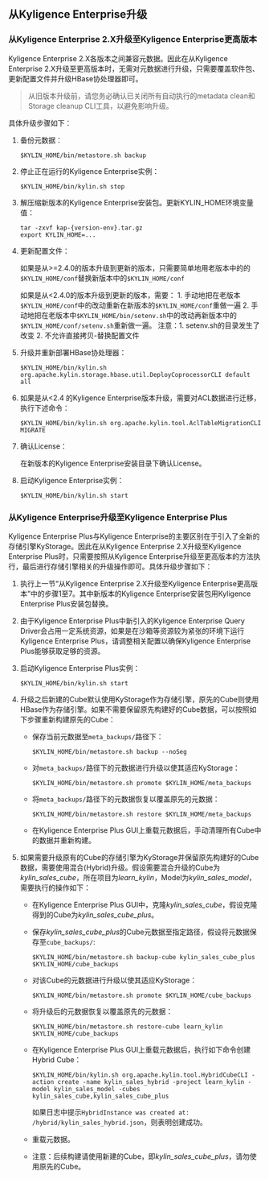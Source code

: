 ## 从Kyligence Enterprise升级 ##

### 从Kyligence Enterprise 2.X升级至Kyligence Enterprise更高版本 ###

Kyligence Enterprise 2.X各版本之间兼容元数据。因此在从Kyligence Enterprise 2.X升级至更高版本时，无需对元数据进行升级，只需要覆盖软件包、更新配置文件并升级HBase协处理器即可。

> 从旧版本升级前，请您务必确认已关闭所有自动执行的metadata clean和Storage cleanup CLI工具，以避免影响升级。

具体升级步骤如下：

1. 备份元数据：

   ```shell
   $KYLIN_HOME/bin/metastore.sh backup
   ```

2. 停止正在运行的Kyligence Enterprise实例：

   ```shell
   $KYLIN_HOME/bin/kylin.sh stop
   ```

3. 解压缩新版本的Kyligence Enterprise安装包。更新KYLIN_HOME环境变量值：

   ```shell
   tar -zxvf kap-{version-env}.tar.gz
   export KYLIN_HOME=...
   ```

4. 更新配置文件：

   如果是从>=2.4.0的版本升级到更新的版本，只需要简单地用老版本中的的`$KYLIN_HOME/conf`替换新版本中的`$KYLIN_HOME/conf`

   如果是从<2.4.0的版本升级到更新的版本，需要： 1. 手动地把在老版本`$KYLIN_HOME/conf`中的改动重新在新版本的`$KYLIN_HOME/conf`重做一遍 2. 手动地把在老版本中`$KYLIN_HOME/bin/setenv.sh`中的改动再新版本中的`$KYLIN_HOME/conf/setenv.sh`重新做一遍。 注意：1. setenv.sh的目录发生了改变 2. 不允许直接拷贝-替换配置文件

5. 升级并重新部署HBase协处理器：

   ```shell
   $KYLIN_HOME/bin/kylin.sh org.apache.kylin.storage.hbase.util.DeployCoprocessorCLI default all
   ```

6. 如果是从<2.4 的Kyligence Enterprise版本升级，需要对ACL数据进行迁移，执行下述命令：

   ```shell
   $KYLIN_HOME/bin/kylin.sh org.apache.kylin.tool.AclTableMigrationCLI MIGRATE
   ```

7. 确认License：

   在新版本的Kyligence Enterprise安装目录下确认License。

8. 启动Kyligence Enterprise实例：

   ```shell
   $KYLIN_HOME/bin/kylin.sh start
   ```


### 从Kyligence Enterprise升级至Kyligence Enterprise Plus ###

Kyligence Enterprise Plus与Kyligence Enterprise的主要区别在于引入了全新的存储引擎KyStorage。因此在从Kyligence Enterprise 2.X升级至Kyligence Enterprise Plus时，只需要按照从Kyligence Enterprise升级至更高版本的方法执行，最后进行存储引擎相关的升级操作即可。具体升级步骤如下：

1. 执行上一节“从Kyligence Enterprise 2.X升级至Kyligence Enterprise更高版本”中的步骤1至7。其中新版本的Kyligence Enterprise安装包用Kyligence Enterprise Plus安装包替换。

2. 由于Kyligence Enterprise Plus中新引入的Kyligence Enterprise Query Driver会占用一定系统资源，如果是在沙箱等资源较为紧张的环境下运行Kyligence Enterprise Plus，请调整相关配置以确保Kyligence Enterprise Plus能够获取足够的资源。

3. 启动Kyligence Enterprise Plus实例：

   ```shell
   $KYLIN_HOME/bin/kylin.sh start
   ```

4. 升级之后新建的Cube默认使用KyStorage作为存储引擎，原先的Cube则使用HBase作为存储引擎。如果不需要保留原先构建好的Cube数据，可以按照如下步骤重新构建原先的Cube：

   - 保存当前元数据至`meta_backups/`路径下：

     ```shell
     $KYLIN_HOME/bin/metastore.sh backup --noSeg
     ```

   - 对`meta_backups/`路径下的元数据进行升级以使其适应KyStorage：

     ```shell
     $KYLIN_HOME/bin/metastore.sh promote $KYLIN_HOME/meta_backups
     ```

   - 将`meta_backups/`路径下的元数据恢复以覆盖原先的元数据：

     ```shell
     $KYLIN_HOME/bin/metastore.sh restore $KYLIN_HOME/meta_backups
     ```

   - 在Kyligence Enterprise Plus GUI上重载元数据后，手动清理所有Cube中的数据并重新构建。

5. 如果需要升级原有的Cube的存储引擎为KyStorage并保留原先构建好的Cube数据，需要使用混合(Hybrid)升级。假设需要混合升级的Cube为*kylin_sales_cube*，所在项目为*learn_kylin*，Model为*kylin_sales_model*，需要执行的操作如下：

   - 在Kyligence Enterprise Plus GUI中，克隆*kylin_sales_cube*，假设克隆得到的Cube为*kylin_sales_cube_plus*。

   - 保存*kylin_sales_cube_plus*的Cube元数据至指定路径，假设将元数据保存至`cube_backups/`:

     ```shell
     $KYLIN_HOME/bin/metastore.sh backup-cube kylin_sales_cube_plus $KYLIN_HOME/cube_backups
     ```

   - 对该Cube的元数据进行升级以使其适应KyStorage：

     ```shell
     $KYLIN_HOME/bin/metastore.sh promote $KYLIN_HOME/cube_backups
     ```

   - 将升级后的元数据恢复以覆盖原先的元数据：

     ```shell
     $KYLIN_HOME/bin/metastore.sh restore-cube learn_kylin $KYLIN_HOME/cube_backups
     ```

   - 在Kyligence Enterprise Plus GUI上重载元数据后，执行如下命令创建Hybrid Cube：

     ```shell
     $KYLIN_HOME/bin/kylin.sh org.apache.kylin.tool.HybridCubeCLI -action create -name kylin_sales_hybrid -project learn_kylin -model kylin_sales_model -cubes kylin_sales_cube,kylin_sales_cube_plus
     ```

     如果日志中提示`HybridInstance was created at: /hybrid/kylin_sales_hybrid.json`，则表明创建成功。

   - 重载元数据。

   - 注意：后续构建请使用新建的Cube，即*kylin_sales_cube_plus*，请勿使用原先的Cube。
